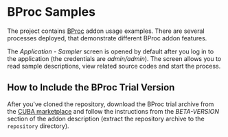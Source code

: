 # BProc Samples

The project contains [BProc](https://www.cuba-platform.com/marketplace/bproc/) addon usage examples. There are several processes deployed, that demonstrate different BProc addon features. 

The *Application - Sampler* screen is opened by default after you log in to the application (the credentials are _admin/admin_). The screen allows you to read sample descriptions, view related source codes and start the process.

## How to Include the BProc Trial Version 

After you've cloned the repository, download the BProc trial archive from the [CUBA marketplace](https://www.cuba-platform.com/marketplace/bproc/) and follow the instructions from the *BETA-VERSION* section of the addon description (extract the repository archive to the `repository` directory). 